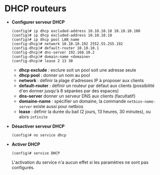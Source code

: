 # DHCP routeurs

* **Configurer serveur DHCP**
	```
	(config)# ip dhcp excluded-address 10.10.10.10 10.10.10.100
	(config)# ip dhcp excluded-address 10.10.10.10
	(config)# ip dhcp pool LAN_name
	(config-dhcp)# network 10.10.10.192 2552.55.255.192
	(config-dhcp)# default-router 10.10.10.1
	(config-dhcp)# dns-server 192.168.10.2
	(config-dhcp)# domain-name <domaine>
	(config-dhcp)# lease 2 13 30
	```
	* **dhcp exclude** : exclure soit un pool soit une adresse seule  
	* **dhcp pool** : donner un nom au pool
	* **network** : définir la plage d'adresses IP à proposer aux clients
	* **default-router** : définir un routeur par défaut aux clients (possibilité d'en donner jusqu'à 8 séparées par des espaces)
	* **dns-server** donner un serveur DNS aux clients (facultatif)
	* **domaine-name** : spécifier un domaine, la commande ```netbios-name-server``` existe aussi pour netbios
	* **lease** : définir la durée du bail (2 jours, 13 heures, 30 minutes), ou alors ```infinite```

* **Désactiver serveur DHCP**
	```
	(config)# no service dhcp
	```

* **Activer DHCP**
	```
	(config)# service DHCP
	```
	L'activation du service n'a aucun effet si les paramètres ne sont pas configurés.